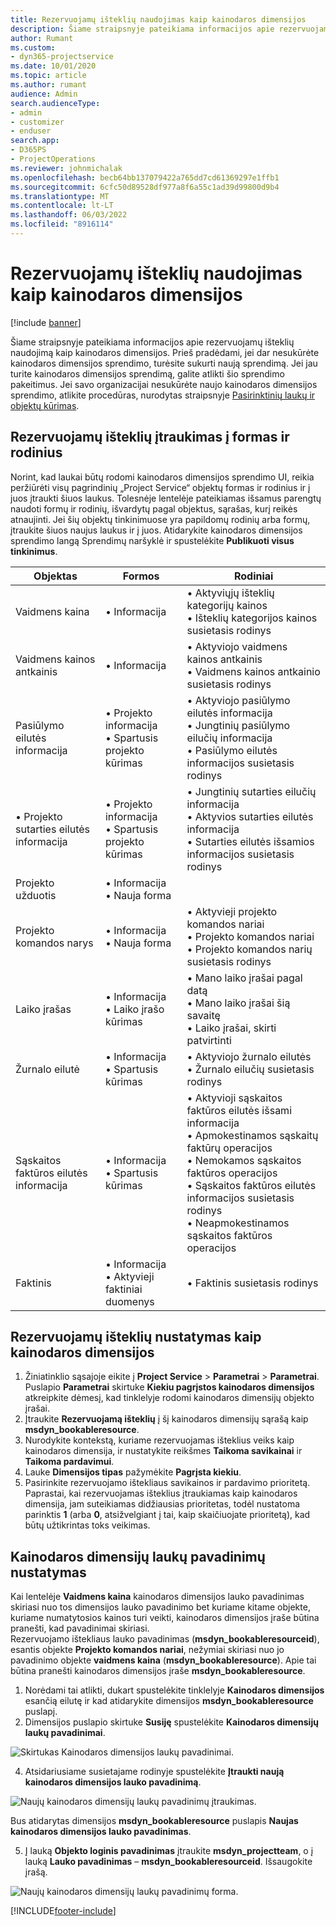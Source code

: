 ```yaml
---
title: Rezervuojamų išteklių naudojimas kaip kainodaros dimensijos
description: Šiame straipsnyje pateikiama informacijos apie rezervuojamų išteklių naudojimą kaip kainodaros dimensijos.
author: Rumant
ms.custom:
- dyn365-projectservice
ms.date: 10/01/2020
ms.topic: article
ms.author: rumant
audience: Admin
search.audienceType:
- admin
- customizer
- enduser
search.app:
- D365PS
- ProjectOperations
ms.reviewer: johnmichalak
ms.openlocfilehash: becb64bb137079422a765dd7cd61369297e1ffb1
ms.sourcegitcommit: 6cfc50d89528df977a8f6a55c1ad39d99800d9b4
ms.translationtype: MT
ms.contentlocale: lt-LT
ms.lasthandoff: 06/03/2022
ms.locfileid: "8916114"
---
```

# <a name="use-bookable-resource-as-a-pricing-dimension"></a>Rezervuojamų išteklių naudojimas kaip kainodaros dimensijos

[!include [banner](../includes/psa-now-project-operations.md)]

Šiame straipsnyje pateikiama informacijos apie rezervuojamų išteklių naudojimą kaip kainodaros dimensijos. Prieš pradėdami, jei dar nesukūrėte kainodaros dimensijos sprendimo, turėsite sukurti naują sprendimą. Jei jau turite kainodaros dimensijos sprendimą, galite atlikti šio sprendimo pakeitimus. Jei savo organizacijai nesukūrėte naujo kainodaros dimensijos sprendimo, atlikite procedūras, nurodytas straipsnyje [Pasirinktinių laukų ir objektų kūrimas](create-custom-fields-entities.md).

## <a name="add-bookable-resource-to-forms-and-views"></a>Rezervuojamų išteklių įtraukimas į formas ir rodinius
Norint, kad laukai būtų rodomi kainodaros dimensijos sprendimo UI, reikia peržiūrėti visų pagrindinių „Project Service“ objektų formas ir rodinius ir į juos įtraukti šiuos laukus.
Tolesnėje lentelėje pateikiamas išsamus parengtų naudoti formų ir rodinių, išvardytų pagal objektus, sąrašas, kurį reikės atnaujinti. Jei šių objektų tinkinimuose yra papildomų rodinių arba formų, įtraukite šiuos naujus laukus ir į juos.
Atidarykite kainodaros dimensijos sprendimo langą Sprendimų naršyklė ir spustelėkite **Publikuoti visus tinkinimus**.


|   Objektas        | Formos   |Rodiniai        |
| ------------------------------|---------------------------------|----------------------------------|
|  Vaidmens kaina|• Informacija |• Aktyviųjų išteklių kategorijų kainos<br> • Išteklių kategorijos kainos susietasis rodinys|
|  Vaidmens kainos antkainis|• Informacija|• Aktyviojo vaidmens kainos antkainis<br>• Vaidmens kainos antkainio susietasis rodinys|
|  Pasiūlymo eilutės informacija|• Projekto informacija<br>• Spartusis projekto kūrimas|• Aktyviojo pasiūlymo eilutės informacija<br>• Jungtinių pasiūlymo eilučių informacija<br>• Pasiūlymo eilutės informacijos susietasis rodinys|
|  • Projekto sutarties eilutės informacija|• Projekto informacija<br>• Spartusis projekto kūrimas|• Jungtinių sutarties eilučių informacija<br>• Aktyvios sutarties eilutės informacija<br>• Sutarties eilutės išsamios informacijos susietasis rodinys|
|  Projekto užduotis|• Informacija<br>• Nauja forma||
|  Projekto komandos narys|• Informacija<br>• Nauja forma|• Aktyvieji projekto komandos nariai<br>• Projekto komandos nariai<br>• Projekto komandos narių susietasis rodinys|
|  Laiko įrašas|• Informacija<br>• Laiko įrašo kūrimas|• Mano laiko įrašai pagal datą<br>• Mano laiko įrašai šią savaitę<br>• Laiko įrašai, skirti patvirtinti|
|  Žurnalo eilutė|• Informacija<br>• Spartusis kūrimas|• Aktyviojo žurnalo eilutės<br>• Žurnalo eilučių susietasis rodinys|
|  Sąskaitos faktūros eilutės informacija|• Informacija<br>• Spartusis kūrimas|• Aktyvioji sąskaitos faktūros eilutės išsami informacija<br>• Apmokestinamos sąskaitų faktūrų operacijos<br>• Nemokamos sąskaitos faktūros operacijos<br>• Sąskaitos faktūros eilutės informacijos susietasis rodinys<br>• Neapmokestinamos sąskaitos faktūros operacijos|
|  Faktinis|• Informacija<br>• Aktyvieji faktiniai duomenys|• Faktinis susietasis rodinys|

## <a name="set-up-bookable-resource-as-a-pricing-dimension"></a>Rezervuojamų išteklių nustatymas kaip kainodaros dimensijos

1. Žiniatinklio sąsajoje eikite į **Project Service** > **Parametrai** > **Parametrai**. Puslapio **Parametrai** skirtuke **Kiekiu pagrįstos kainodaros dimensijos** atkreipkite dėmesį, kad tinklelyje rodomi kainodaros dimensijų objekto įrašai. 
2. Įtraukite **Rezervuojamą išteklių** į šį kainodaros dimensijų sąrašą kaip **msdyn_bookableresource**. 
3. Nurodykite kontekstą, kuriame rezervuojamas išteklius veiks kaip kainodaros dimensija, ir nustatykite reikšmes **Taikoma savikainai** ir **Taikoma pardavimui**.
4. Lauke **Dimensijos tipas** pažymėkite **Pagrįsta kiekiu**. 
5. Pasirinkite rezervuojamo ištekliaus savikainos ir pardavimo prioritetą. Paprastai, kai rezervuojamas išteklius įtraukiamas kaip kainodaros dimensija, jam suteikiamas didžiausias prioritetas, todėl nustatoma parinktis **1** (arba **0**, atsižvelgiant į tai, kaip skaičiuojate prioritetą), kad būtų užtikrintas toks veikimas.

## <a name="set-up-pricing-dimension-field-names"></a>Kainodaros dimensijų laukų pavadinimų nustatymas

Kai lentelėje **Vaidmens kaina** kainodaros dimensijos lauko pavadinimas skiriasi nuo tos dimensijos lauko pavadinimo bet kuriame kitame objekte, kuriame numatytosios kainos turi veikti, kainodaros dimensijos įraše būtina pranešti, kad pavadinimai skiriasi.    
Rezervuojamo ištekliaus lauko pavadinimas (**msdyn_bookableresourceid**), esantis objekte **Projekto komandos nariai**, nežymiai skiriasi nuo jo pavadinimo objekte **vaidmens kaina** (**msdyn_bookableresource**). Apie tai būtina pranešti kainodaros dimensijos įraše **msdyn_bookableresource**. 
1. Norėdami tai atlikti, dukart spustelėkite tinklelyje **Kainodaros dimensijos** esančią eilutę ir kad atidarykite dimensijos **msdyn_bookableresource** puslapį.
2. Dimensijos puslapio skirtuke **Susiję** spustelėkite **Kainodaros dimensijų laukų pavadinimai**.

 ![Skirtukas Kainodaros dimensijos laukų pavadinimai.](media/PD-fieldname.png)

4. Atsidariusiame susietajame rodinyje spustelėkite **Įtraukti naują kainodaros dimensijos lauko pavadinimą**.

 ![Naujų kainodaros dimensijų laukų pavadinimų įtraukimas.](media/Add-NewPD-fieldname.png)


Bus atidarytas dimensijos **msdyn_bookableresource** puslapis **Naujas kainodaros dimensijos lauko pavadinimas**. 

5. Į lauką **Objekto loginis pavadinimas** įtraukite **msdyn_projectteam**, o į lauką **Lauko pavadinimas** – **msdyn_bookableresourceid**. Išsaugokite įrašą.

 ![Naujų kainodaros dimensijų laukų pavadinimų forma.](media/PD-fieldname-Added.png)


[!INCLUDE[footer-include](../includes/footer-banner.md)]
